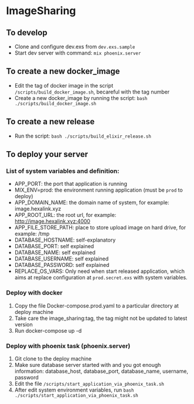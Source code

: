 # ImageSharing
## To develop
  * Clone and configure dev.exs from `dev.exs.sample`  
  * Start dev server with command: `mix phoenix.server`  
  
## To create a new docker_image
  * Edit the tag of docker image in the script `/scripts/build_docker_image.sh`, becareful with the tag number  
  * Create a new docker_image by running the script: `bash ./scripts/build_docker_image.sh`  

## To create a new release
  * Run the script: `bash ./scripts/build_elixir_release.sh`
  
## To deploy your server
### List of system variables and definition:
  * APP_PORT: the port that application is running
  * MIX_ENV=prod: the environment running application (must be `prod` to deploy)
  * APP_DOMAIN_NAME: the domain name of system, for example: image.hexalink.xyz
  * APP_ROOT_URL: the root url, for example: http://image.hexalink.xyz:4000 
  * APP_FILE_STORE_PATH: place to store upload image on hard drive, for example: /tmp
  * DATABASE_HOSTNAME: self-explanatory
  * DATABASE_PORT: self explained
  * DATABASE_NAME: self explained
  * DATABASE_USERNAME: self explained
  * DATABASE_PASSWORD: self explained
  * REPLACE_OS_VARS: Only need when start released application, which aims at replace configuration at `prod.secret.exs` with system variables.
### Deploy with docker
1. Copy the file Docker-compose.prod.yaml to a particular directory at deploy machine  
2. Take care the image_sharing:tag, the tag might not be updated to latest version  
2. Run docker-compose up -d  
### Deploy with phoenix task (phoenix.server)
1. Git clone to the deploy machine   
2. Make sure database server started with and you got enough information: database_host, database_port, database_name, username, password  
2. Edit the file `/scripts/start_application_via_phoenix_task.sh`  
3. After edit system environment variables, run `bash ./scripts/start_application_via_phoenix_task.sh`  
